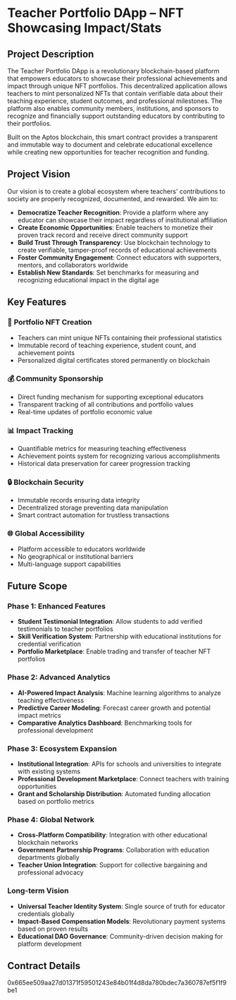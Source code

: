 # Teacher Portfolio DApp – NFT Showcasing Impact/Stats

## Project Description

The Teacher Portfolio DApp is a revolutionary blockchain-based platform that empowers educators to showcase their professional achievements and impact through unique NFT portfolios. This decentralized application allows teachers to mint personalized NFTs that contain verifiable data about their teaching experience, student outcomes, and professional milestones. The platform also enables community members, institutions, and sponsors to recognize and financially support outstanding educators by contributing to their portfolios.

Built on the Aptos blockchain, this smart contract provides a transparent and immutable way to document and celebrate educational excellence while creating new opportunities for teacher recognition and funding.

## Project Vision

Our vision is to create a global ecosystem where teachers' contributions to society are properly recognized, documented, and rewarded. We aim to:

- **Democratize Teacher Recognition**: Provide a platform where any educator can showcase their impact regardless of institutional affiliation
- **Create Economic Opportunities**: Enable teachers to monetize their proven track record and receive direct community support
- **Build Trust Through Transparency**: Use blockchain technology to create verifiable, tamper-proof records of educational achievements
- **Foster Community Engagement**: Connect educators with supporters, mentors, and collaborators worldwide
- **Establish New Standards**: Set benchmarks for measuring and recognizing educational impact in the digital age

## Key Features

### 🎯 **Portfolio NFT Creation**
- Teachers can mint unique NFTs containing their professional statistics
- Immutable record of teaching experience, student count, and achievement points
- Personalized digital certificates stored permanently on blockchain

### 💰 **Community Sponsorship**
- Direct funding mechanism for supporting exceptional educators
- Transparent tracking of all contributions and portfolio values
- Real-time updates of portfolio economic value

### 📊 **Impact Tracking**
- Quantifiable metrics for measuring teaching effectiveness
- Achievement points system for recognizing various accomplishments
- Historical data preservation for career progression tracking

### 🔒 **Blockchain Security**
- Immutable records ensuring data integrity
- Decentralized storage preventing data manipulation
- Smart contract automation for trustless transactions

### 🌐 **Global Accessibility**
- Platform accessible to educators worldwide
- No geographical or institutional barriers
- Multi-language support capabilities

## Future Scope

### Phase 1: Enhanced Features
- **Student Testimonial Integration**: Allow students to add verified testimonials to teacher portfolios
- **Skill Verification System**: Partnership with educational institutions for credential verification
- **Portfolio Marketplace**: Enable trading and transfer of teacher NFT portfolios

### Phase 2: Advanced Analytics
- **AI-Powered Impact Analysis**: Machine learning algorithms to analyze teaching effectiveness
- **Predictive Career Modeling**: Forecast career growth and potential impact metrics
- **Comparative Analytics Dashboard**: Benchmarking tools for professional development

### Phase 3: Ecosystem Expansion
- **Institutional Integration**: APIs for schools and universities to integrate with existing systems
- **Professional Development Marketplace**: Connect teachers with training opportunities
- **Grant and Scholarship Distribution**: Automated funding allocation based on portfolio metrics

### Phase 4: Global Network
- **Cross-Platform Compatibility**: Integration with other educational blockchain networks
- **Government Partnership Programs**: Collaboration with education departments globally
- **Teacher Union Integration**: Support for collective bargaining and professional advocacy

### Long-term Vision
- **Universal Teacher Identity System**: Single source of truth for educator credentials globally
- **Impact-Based Compensation Models**: Revolutionary payment systems based on proven results
- **Educational DAO Governance**: Community-driven decision making for platform development

## Contract Details
0x665ee509aa27d01371f59501243e84b01f4d8da780bdec7a360787ef5f1f9be1

